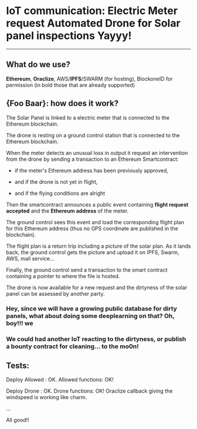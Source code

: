 # IoT communication: Electric Meter request Automated Drone for Solar panel inspections Yayyy!

----

## What do we use?

**Ethereum**, **Oraclize**, AWS/**IPFS**/SWARM (for hosting), BlockoneID for permission
(in bold those that are already supported)

## {Foo Baar}: how does it work?

The Solar Panel is linked to a electric meter that is connected to the Ethereum blockchain.


The drone is resting on a ground control station that is connected to the Ethereum blockchain.


When the meter detects an unusual loss in output it request an intervention from the drone by sending a transaction to an Ethereum Smartcontract:

* if the meter's Ethereum address has been previously approved, 

* and if the drone is not yet in flight, 

* and if the flying conditions are alright

Then the smartcontract announces a public event containing  **flight request accepted** and the **Ethereum address** of the meter.

The ground control sees this event and load the corresponding flight plan for this Ethereum address (thus no GPS coordinate are published in the blockchain).

The flight plan is a return trip including a picture of the solar plan. As it lands back, the ground control gets the picture and upload it on IPFS, Swarm, AWS, mail service... 

Finally, the ground control send a transaction to the smart contract containing a pointer to where the file is hosted. 

The drone is now available for a new request and the dirtyness of the solar panel can be assessed by another party.


### Hey, since we will have a growing public database for dirty panels, what about doing some deeplearning on that? Oh, boy!!! we
### We could had another IoT reacting to the dirtyness, or publish a bounty contract for cleaning... to the mo0n!

## Tests:

Deploy Allowed : OK. Allowed functions: OK!


Deploy Drone : OK. Drone functions: OK! Oraclize callback giving the windspeed is working like charm.

...

All good!!